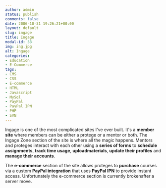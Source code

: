 ```yaml
---
author: admin
status: publish
comments: false
date: 2006-10-31 19:26:21+00:00
layout: default
slug: ingage
title: Ingage
modal-id: 53
img: ing.jpg
alt: Ingage
categories:
- Education
- E-Commerce
tags:
- CMS
- CSS
- E-commerce
- HTML
- Javascript
- MySql
- PayPal
- PayPal IPN
- PHP
- SVN
---
```

Ingage is one of the most complicated sites I've ever built. It's a **member site** where members can be either a protege or a mentor or both. The Ingage Zone section of the site is where all the magic happens. Mentors and proteges interact with each other using a **series of forms** to **schedule assignments**, **track time usage**, **uploadmaterials**, **update their profiles** and **manage their accounts**.

The **e-commerce** section of the site allows proteges to **purchase** courses via a custom **PayPal integration** that uses **PayPal IPN** to provide instant access. Unfortunately the e-commerce section is currently brokenafter a server move.

